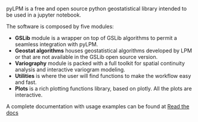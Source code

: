 pyLPM is a free and open source python geostatistical library intended to be used in a jupyter notebook.

The software is composed by five modules:

* **GSLib** module is a wrapper on top of GSLib algorithms to permit a seamless integration with pyLPM.
* **Geostat algorithms** houses geostatistical algorithms developed by LPM or that are not available in the GSLib open source version.
* **Variography** module is packed with a full toolkit for spatial continuity analysis and interactive variogram modeling.
* **Utilities** is where the user will find functions to make the workflow easy and fast.
* **Plots** is a rich plotting functions library, based on plotly. All the plots are interactive.

A complete documentation with usage examples can be found at [Read the docs](https://pylpm.readthedocs.io/en/latest/index.html)

